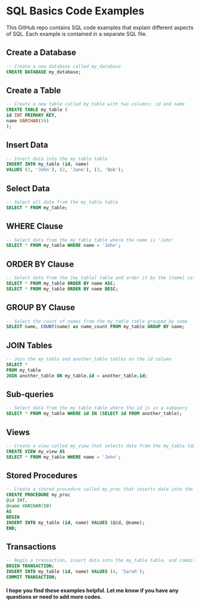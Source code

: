 # SQL Basics Code Examples

This GitHub repo contains SQL code examples that explain different aspects of SQL. Each example is contained in a separate SQL file.

## Create a Database

```create_database.sql
-- Create a new database called my_database
CREATE DATABASE my_database;
```

## Create a Table

```create_table.sql
-- Create a new table called my_table with two columns: id and name
CREATE TABLE my_table (
id INT PRIMARY KEY,
name VARCHAR(50)
);
```


## Insert Data

```insert_data.sql
-- Insert data into the my_table table
INSERT INTO my_table (id, name)
VALUES (1, 'John'), (2, 'Jane'), (3, 'Bob');
```

## Select Data

```select_data.sql
-- Select all data from the my_table table
SELECT * FROM my_table;
```

## WHERE Clause

```where_clause.sql
-- Select data from the my_table table where the name is 'John'
SELECT * FROM my_table WHERE name = 'John';
```

## ORDER BY Clause

```order_by.sql
-- Select data from the [my_table] table and order it by the [name] column in ASC/DESC order
SELECT * FROM my_table ORDER BY name ASC;
SELECT * FROM my_table ORDER BY name DESC;
```

## GROUP BY Clause

```group_by.sql
-- Select the count of names from the my_table table grouped by name
SELECT name, COUNT(name) as name_count FROM my_table GROUP BY name;
```

## JOIN Tables

```join.sql
-- Join the my_table and another_table tables on the id column
SELECT *
FROM my_table
JOIN another_table ON my_table.id = another_table.id;
```

## Sub-queries

```subquery.sql
-- Select data from the my_table table where the id is in a subquery
SELECT * FROM my_table WHERE id IN (SELECT id FROM another_table);
```

## Views

```views.sql
-- Create a view called my_view that selects data from the my_table table where the name is 'John'
CREATE VIEW my_view AS
SELECT * FROM my_table WHERE name = 'John';
```

## Stored Procedures

```stored_procedures.sql
-- Create a stored procedure called my_proc that inserts data into the my_table table
CREATE PROCEDURE my_proc
@id INT,
@name VARCHAR(50)
AS
BEGIN
INSERT INTO my_table (id, name) VALUES (@id, @name);
END;
```

## Transactions

```transactions.sql
-- Begin a transaction, insert data into the my_table table, and commit the transaction
BEGIN TRANSACTION;
INSERT INTO my_table (id, name) VALUES (4, 'Sarah');
COMMIT TRANSACTION;
```

#### I hope you find these examples helpful. Let me know if you have any questions or need to add more codes.
